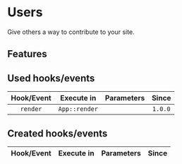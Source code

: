 # Users
Give others a way to contribute to your site.

## Features



## Used hooks/events

|      Hook/Event     |  Execute in  |    Parameters  |  Since |
| :-----------------: | :----------: | :------------: | :----: |
|       `render`      | `App::render`|                | `1.0.0`|

## Created hooks/events

|   Hook/Event  |  Execute in  |  Parameters  |  Since  |
| :-----------: | :----------: | :----------: | :-----: |
